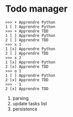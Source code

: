 # Todo manager

```
>>> + Apprendre Python
1 [ ] Apprendre Python
>>> + Apprendre TDD
1 [ ] Apprendre Python
2 [ ] Apprendre TDD
>>> x 1
1 [x] Apprendre Python
2 [ ] Apprendre TDD
>>> x 2
1 [x] Apprendre Python
2 [x] Apprendre TDD
>>> o 1
1 [ ] Apprendre Python
2 [x] Apprendre TDD
>>> - 1
2 [x] Apprendre TDD
```

1. parsing
2. update tasks list
3. persistence
